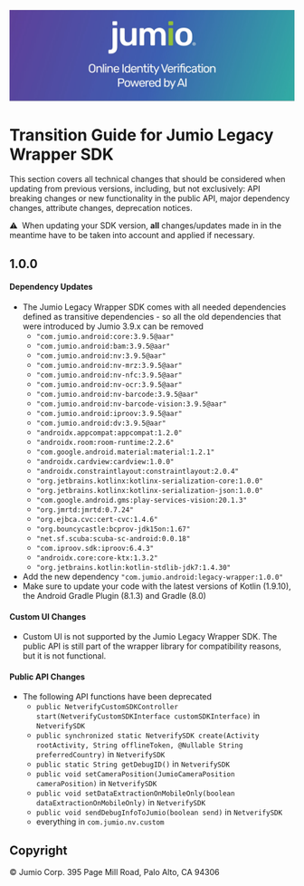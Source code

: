![Header Graphic](images/jumio_feature_graphic.jpg)

# Transition Guide for Jumio Legacy Wrapper SDK
This section covers all technical changes that should be considered when updating from previous versions, including, but not exclusively: API breaking changes or new functionality in the public API, major dependency changes, attribute changes, deprecation notices.

⚠️&nbsp;&nbsp;When updating your SDK version, __all__ changes/updates made in in the meantime have to be taken into account and applied if necessary.   

## 1.0.0
#### Dependency Updates
* The Jumio Legacy Wrapper SDK comes with all needed dependencies defined as transitive dependencies - so all the old dependencies that were introduced by Jumio 3.9.x can be removed
  * `"com.jumio.android:core:3.9.5@aar"`
  * `"com.jumio.android:bam:3.9.5@aar"`
  * `"com.jumio.android:nv:3.9.5@aar"`
  * `"com.jumio.android:nv-mrz:3.9.5@aar"`
  * `"com.jumio.android:nv-nfc:3.9.5@aar"`
  * `"com.jumio.android:nv-ocr:3.9.5@aar"`
  * `"com.jumio.android:nv-barcode:3.9.5@aar"`
  * `"com.jumio.android:nv-barcode-vision:3.9.5@aar"`
  * `"com.jumio.android:iproov:3.9.5@aar"`
  * `"com.jumio.android:dv:3.9.5@aar"`
  * `"androidx.appcompat:appcompat:1.2.0"`
  * `"androidx.room:room-runtime:2.2.6"`
  * `"com.google.android.material:material:1.2.1"`
  * `"androidx.cardview:cardview:1.0.0"`
  * `"androidx.constraintlayout:constraintlayout:2.0.4"`
  * `"org.jetbrains.kotlinx:kotlinx-serialization-core:1.0.0"`
  * `"org.jetbrains.kotlinx:kotlinx-serialization-json:1.0.0"`
  * `"com.google.android.gms:play-services-vision:20.1.3"`
  * `"org.jmrtd:jmrtd:0.7.24"`
  * `"org.ejbca.cvc:cert-cvc:1.4.6"`
  * `"org.bouncycastle:bcprov-jdk15on:1.67"`
  * `"net.sf.scuba:scuba-sc-android:0.0.18"`
  * `"com.iproov.sdk:iproov:6.4.3"`
  * `"androidx.core:core-ktx:1.3.2"`
  * `"org.jetbrains.kotlin:kotlin-stdlib-jdk7:1.4.30"`
* Add the new dependency `"com.jumio.android:legacy-wrapper:1.0.0"`
* Make sure to update your code with the latest versions of Kotlin (1.9.10), the Android Gradle Plugin (8.1.3) and Gradle (8.0)

#### Custom UI Changes
* Custom UI is not supported by the Jumio Legacy Wrapper SDK. The public API is still part of the wrapper library for compatibility reasons, but it is not functional.

#### Public API Changes
* The following API functions have been deprecated
	* `public NetverifyCustomSDKController start(NetverifyCustomSDKInterface customSDKInterface)` in `NetverifySDK`
	* `public synchronized static NetverifySDK create(Activity rootActivity, String offlineToken, @Nullable String preferredCountry)` in `NetverifySDK`
	* `public static String getDebugID()` in `NetverifySDK`
	* `public void setCameraPosition(JumioCameraPosition cameraPosition)` in `NetverifySDK`
	* `public void setDataExtractionOnMobileOnly(boolean dataExtractionOnMobileOnly)` in `NetverifySDK`
	* `public void sendDebugInfoToJumio(boolean send)` in `NetverifySDK`
	* everything in `com.jumio.nv.custom`

## Copyright

&copy; Jumio Corp. 395 Page Mill Road, Palo Alto, CA 94306
